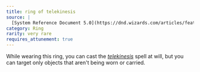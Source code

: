 ```yaml
---
title: ring of telekinesis
source: |
  [System Reference Document 5.0](https://dnd.wizards.com/articles/features/systems-reference-document-srd)
category: Ring
rarity: very rare
requires_attunement: true
---
```


While wearing this ring, you can cast the [*telekinesis*](/spells/telekinesis/) spell at will, but you can target only objects that aren't being worn or carried.
